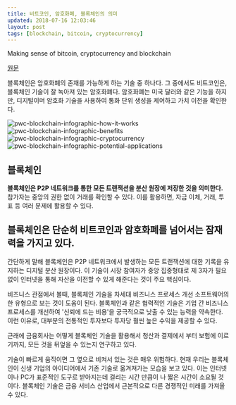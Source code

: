 ```yaml
---
title: 비트코인, 암호화폐, 블록체인의 의미
updated: 2018-07-16 12:03:46
layout: post
tags: [blockchain, bitcoin, cryptocurrency]
---
```


Making sense of bitcoin, cryptocurrency and blockchain

[원문](https://www.pwc.com/us/en/industries/financial-services/fintech/bitcoin-blockchain-cryptocurrency.html)

블록체인은 암호화폐의 존재를 가능하게 하는 기술 중 하나다. 그 중에서도 비트코인은, 블록체인 기술이 잘 녹아져 있는 암호화폐다. 암호화폐는 미국 달러와 같은 기능을 하지만, 디지털이며 암호화 기술을 사용하여 통화 단위 생성을 제어하고 가치 이전을 확인한다. 

![pwc-blockchain-infographic-how-it-works](https://www.pwc.com/us/en/financial-services/fintech/assets/pwc-blockchain-infographic-how-it-works.png)
![pwc-blockchain-infographic-benefits](https://www.pwc.com/us/en/financial-services/fintech/assets/pwc-blockchain-infographic-benefits.png)
![pwc-blockchain-infographic-cryptocurrency](https://www.pwc.com/us/en/financial-services/fintech/assets/pwc-blockchain-infographic-cryptocurrency.png)
![pwc-blockchain-infographic-potential-applications](https://www.pwc.com/us/en/financial-services/fintech/assets/pwc-blockchain-infographic-potential-applications.png)


## 블록체인

**블록체인은 P2P 네트워크를 통한 모든 트랜잭션을 분산 원장에 저장한 것을 의미한다.**  참가자는 중앙의 권한 없이 거래를 확인할 수 있다. 이를 활용하면, 자금 이체, 거래, 투표 등 여러 문제에 활용할 수 있다.

## 블록체인은 단순히 비트코인과 암호화폐를 넘어서는 잠재력을 가지고 있다.

간단하게 말해 블록체인은 P2P 네트워크에서 발생하는 모든 트랜잭션에 대한 기록을 유지하는 디지털 분산 원장이다. 이 기술이 시장 참여자가 중앙 집중형태로 제 3자가 필요 없이 인터넷을 통해 자산을 이전할 수 있게 해준다는 것이 주요 핵심이다.

비즈니스 관점에서 볼때, 블록체인 기술을 차세대 비즈니스 프로세스 개선 소프트웨어의 한 유형으로 보는 것이 도움이 된다. 블록체인과 같은 협력적인 기술은 기업 간 비즈니스 프로세스를 개선하여 '신뢰에 드는 비용'을 궁극적으로 낮출 수 있는 능력을 약속한다. 이런 이유로, 대부분의 전통적인 투자보다 투자당 훨씬 높은 수익을 제공할 수 있다.

근래에 금융회사는 어떻게 블록체인 기술을 활용해서 청산과 결제에서 부터 보험에 이르기까지, 모든 것을 뒤엎을 수 있는지 연구하고 있다.

기술이 빠르게 움직이면 그 옆으로 비켜서 있는 것은 매우 위험하다. 현재 우리는 블록체인이 신생 기업의 아이디어에서 기존 기술로 옮겨져가는 모습을 보고 있다. 이는 인터넷이나 PC가 표준적인 도구로 받아지는데 걸리는 시간 만큼이 나 짧은 시간이 소요될 것이다. 블록체인 기술은 금융 서비스 산업에서 근본적으로 다른 경쟁적인 미래를 가져올 수 있다. 